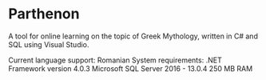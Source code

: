 # Parthenon

A tool for online learning on the topic of Greek Mythology, written in C# and SQL using Visual Studio.

Current language support: Romanian
System requirements:
.NET Framework version 4.0.3
Microsoft SQL Server 2016 - 13.0.4
250 MB RAM
